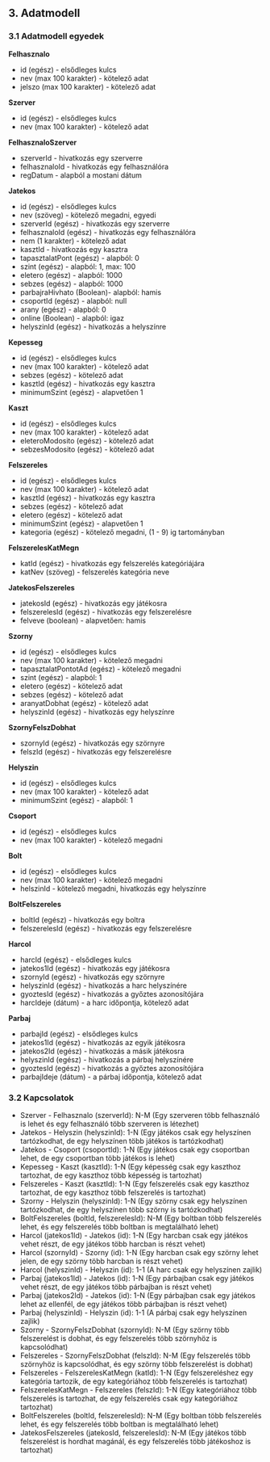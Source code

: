 ## 3. Adatmodell

### 3.1 Adatmodell egyedek

**Felhasznalo**
- id (egész) - elsődleges kulcs
- nev (max 100 karakter) - kötelező adat
- jelszo (max 100 karakter) - kötelező adat

**Szerver**
- id (egész) - elsődleges kulcs
- nev (max 100 karakter) - kötelező adat

**FelhasznaloSzerver**
- szerverId - hivatkozás egy szerverre
- felhasznaloId - hivatkozás egy felhasználóra
- regDatum - alapból a mostani dátum

**Jatekos**
- id (egész) - elsődleges kulcs
- nev (szöveg) - kötelező megadni, egyedi
- szerverId (egész) - hivatkozás egy szerverre
- felhasznaloId (egész) - hivatkozás egy felhasználóra
- nem (1 karakter) - kötelező adat
- kasztId - hivatkozás egy kasztra
- tapasztalatPont (egész) - alapból: 0
- szint (egész) - alapból: 1, max: 100
- eletero (egész) - alapból: 1000
- sebzes (egész) - alapból: 1000
- parbajraHivhato (Boolean)- alapból: hamis
- csoportId (egész) - alapból: null
- arany (egész) - alapból: 0
- online (Boolean) - alapból: igaz
- helyszinId (egész) - hivatkozás a helyszínre

**Kepesseg**
- id (egész) - elsődleges kulcs
- nev (max 100 karakter) - kötelező adat
- sebzes (egész) - kötelező adat
- kasztId (egész) - hivatkozás egy kasztra
- minimumSzint (egész) - alapvetően 1

**Kaszt**
- id (egész) - elsődleges kulcs
- nev (max 100 karakter) - kötelező adat
- eleteroModosito (egész) - kötelező adat
- sebzesModosito (egész) - kötelező adat

**Felszereles**
- id (egész) - elsődleges kulcs
- nev (max 100 karakter) - kötelező adat
- kasztId (egész) - hivatkozás egy kasztra
- sebzes (egész) - kötelező adat
- eletero (egész) - kötelező adat
- minimumSzint (egész) - alapvetően 1
- kategoria (egész) - kötelező megadni, (1 - 9) ig tartományban

**FelszerelesKatMegn**
- katId (egész) - hivatkozás egy felszerelés kategóriájára
- katNev (szöveg) - felszerelés kategória neve

**JatekosFelszereles**
- jatekosId (egész) - hivatkozás egy játékosra
- felszerelesId (egész) - hivatkozás egy felszerelésre
- felveve (boolean) - alapvetően: hamis

**Szorny**
- id (egész) - elsődleges kulcs
- nev (max 100 karakter) - kötelező megadni
- tapasztalatPontotAd (egész) - kötelező megadni
- szint (egész) - alapból: 1
- eletero (egész) - kötelező adat
- sebzes (egész) - kötelező adat
- aranyatDobhat (egész) - kötelező adat
- helyszinId (egész) - hivatkozás egy helyszínre

**SzornyFelszDobhat**
- szornyId (egész) - hivatkozás egy szörnyre
- felszId (egész) - hivatkozás egy felszerelésre

**Helyszin**
- id (egész) - elsődleges kulcs
- nev (max 100 karakter) - kötelező adat
- minimumSzint (egész) - alapból: 1

**Csoport**
- id (egész) - elsődleges kulcs
- nev (max 100 karakter) - kötelező megadni

**Bolt**
- id (egész) - elsődleges kulcs
- nev (max 100 karakter) - kötelező megadni
- helszinId - kötelező megadni, hivatkozás egy helyszínre

**BoltFelszereles**
- boltId (egész) - hivatkozás egy boltra
- felszerelesId (egész) - hivatkozás egy felszerelésre

**Harcol**
- harcId (egész) - elsődleges kulcs
- jatekos1Id (egész) - hivatkozás egy játékosra
- szornyId (egész) - hivatkozás egy szörnyre
- helyszinId (egész) - hivatkozás a harc helyszínére
- gyoztesId (egész) - hivatkozás a győztes azonosítójára
- harcIdeje (dátum) - a harc időpontja, kötelező adat

**Parbaj**
- parbajId (egész) - elsődleges kulcs
- jatekos1Id (egész) - hivatkozás az egyik játékosra
- jatekos2Id (egész) - hivatkozás a másik játékosra
- helyszinId (egész) - hivatkozás a párbaj helyszínére
- gyoztesId (egész) - hivatkozás a győztes azonosítójára
- parbajIdeje (dátum) - a párbaj időpontja, kötelező adat

### 3.2 Kapcsolatok

- Szerver - Felhasznalo (szerverId): N-M (Egy szerveren több felhasználó is lehet és egy felhasználó több szerveren is létezhet)
- Jatekos - Helyszin (helyszinId): 1-N (Egy játékos csak egy helyszínen tartózkodhat, de egy helyszínen több játékos is tartózkodhat)
- Jatekos - Csoport (csoportId): 1-N (Egy játékos csak egy csoportban lehet, de egy csoportban több játékos is lehet)
- Kepesseg - Kaszt (kasztId): 1-N (Egy képesség csak egy kaszthoz tartozhat, de egy kaszthoz több képesség is tartozhat)
- Felszereles - Kaszt (kasztId): 1-N (Egy felszerelés csak egy kaszthoz tartozhat, de egy kaszthoz több felszerelés is tartozhat)
- Szorny - Helyszin (helyszinId): 1-N (Egy szörny csak egy helyszínen tartózkodhat, de egy helyszínen több szörny is tartózkodhat)
- BoltFelszereles (boltId, felszerelesId): N-M (Egy boltban több felszerelés lehet, és egy felszerelés több boltban is megtalálható lehet)
- Harcol (jatekos1Id) - Jatekos (id): 1-N (Egy harcban csak egy játékos vehet részt, de egy játékos több harcban is részt vehet)
- Harcol (szornyId) - Szorny (id): 1-N (Egy harcban csak egy szörny lehet jelen, de egy szörny több harcban is részt vehet)
- Harcol (helyszinId) - Helyszin (id): 1-1 (A harc csak egy helyszínen zajlik)
- Parbaj (jatekos1Id) - Jatekos (id): 1-N (Egy párbajban csak egy játékos vehet részt, de egy játékos több párbajban is részt vehet)
- Parbaj (jatekos2Id) - Jatekos (id): 1-N (Egy párbajban csak egy játékos lehet az ellenfél, de egy játékos több párbajban is részt vehet)
- Parbaj (helyszinId) - Helyszin (id): 1-1 (A párbaj csak egy helyszínen zajlik)
- Szorny - SzornyFelszDobhat (szornyId): N-M (Egy szörny több felszerelést is dobhat, és egy felszerelés több szörnyhöz is kapcsolódhat)
- Felszereles - SzornyFelszDobhat (felszId): N-M (Egy felszerelés több szörnyhöz is kapcsolódhat, és egy szörny több felszerelést is dobhat)
- Felszereles - FelszerelesKatMegn (katId): 1-N (Egy felszereléshez egy kategória tartozik, de egy kategóriához több felszerelés is tartozhat)
- FelszerelesKatMegn - Felszereles (felszId): 1-N (Egy kategóriához több felszerelés is tartozhat, de egy felszerelés csak egy kategóriához tartozhat)
- BoltFelszereles (boltId, felszerelesId): N-M (Egy boltban több felszerelés lehet, és egy felszerelés több boltban is megtalálható lehet)
- JatekosFelszereles (jatekosId, felszerelesId): N-M (Egy játékos több felszerelést is hordhat magánál, és egy felszerelés több játékoshoz is tartozhat)